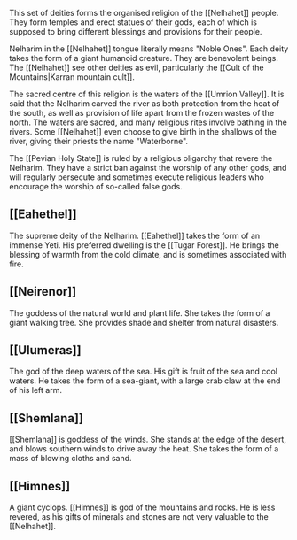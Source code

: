 This set of deities forms the organised religion of the [[Nelhahet]] people. They form temples and erect statues of their gods, each of which is supposed to bring different blessings and provisions for their people.

Nelharim in the [[Nelhahet]] tongue literally means "Noble Ones". Each deity takes the form of a giant humanoid creature. They are benevolent beings. The [[Nelhahet]] see other deities as evil, particularly the [[Cult of the Mountains|Karran mountain cult]].

The sacred centre of this religion is the waters of the [[Umrion Valley]]. It is said that the Nelharim carved the river as both protection from the heat of the south, as well as provision of life apart from the frozen wastes of the north. The waters are sacred, and many religious rites involve bathing in the rivers. Some [[Nelhahet]] even choose to give birth in the shallows of the river, giving their priests the name "Waterborne".

The [[Pevian Holy State]] is ruled by a religious oligarchy that revere the Nelharim. They have a strict ban against the worship of any other gods, and will regularly persecute and sometimes execute religious leaders who encourage the worship of so-called false gods.

## [[Eahethel]]

The supreme deity of the Nelharim. [[Eahethel]] takes the form of an immense Yeti. His preferred dwelling is the [[Tugar Forest]]. He brings the blessing of warmth from the cold climate, and is sometimes associated with fire.

## [[Neirenor]]

The goddess of the natural world and plant life. She takes the form of a giant walking tree. She provides shade and shelter from natural disasters.

## [[Ulumeras]]

The god of the deep waters of the sea. His gift is fruit of the sea and cool waters.
He takes the form of a sea-giant, with a large crab claw at the end of his left arm.

## [[Shemlana]]

[[Shemlana]] is goddess of the winds. She stands at the edge of the desert, and blows southern winds to drive away the heat. She takes the form of a mass of blowing cloths and sand.

## [[Himnes]]

A giant cyclops. [[Himnes]] is god of the mountains and rocks. He is less revered, as his gifts of minerals and stones are not very valuable to the [[Nelhahet]].